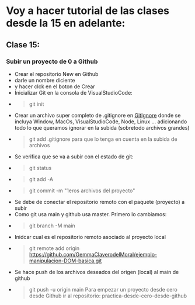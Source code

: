 # Voy a hacer tutorial de las clases desde la 15 en adelante:
## Clase 15:
### Subir un proyecto de 0 a Github
* Crear el repositorio New en Github 
* darle un nombre diciente
* y hacer clck en el boton de Crear
* Inicializar Git en la consola de VisualStudioCode: 
* > git init
* Crear un archivo super completo de .gitignore en [GitIgnore](https://www.gitignore.io) donde se incluya Window, MacOs, VisualStudioCode, Node, Linux ... adicionando todo lo que queramos ignorar en la subida (sobretodo archivos grandes)
* > git add .gitignore para que lo tenga en cuenta en la subida de archivos
* Se verifica que se va a subir con el estado de git:
* > git status
* > git add -A
* > git commit -m "1eros archivos del proyecto"
* Se debe de conectar el repositorio remoto con el paquete (proyecto) a subir
* Como git usa main y github usa master. Primero lo cambiamos:
* > git branch -M main
* Inidcar cual es el repositorio remoto asociado al proyecto local
* >git remote add origin https://github.com/GemmaClaverodelMoral/ejemplo-manipulacion-DOM-basica.git
* Se hace push de los archivos deseados del origen (local) al main de github
* >git push -u origin main
Para empezar un proyecto desde cero desde Github ir al repositorio: practica-desde-cero-desde-github